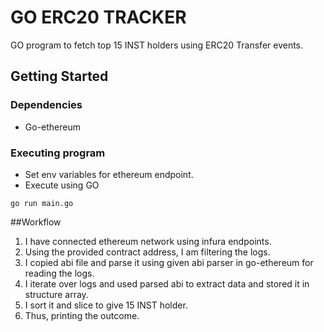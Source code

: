 # GO ERC20 TRACKER

GO program to fetch top 15 INST holders using ERC20 Transfer events.

## Getting Started

### Dependencies

* Go-ethereum

### Executing program

* Set env variables for ethereum endpoint.
* Execute using GO
```
go run main.go
```

##Workflow
1. I have connected ethereum network using infura endpoints.
2. Using the provided contract address, I am filtering the logs.
3. I copied abi file and parse it using given abi parser in go-ethereum for reading the logs.
4. I iterate over logs and used parsed abi to extract data and stored it in structure array.
5. I sort it and slice to give 15 INST holder.
6. Thus, printing the outcome.
